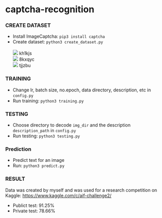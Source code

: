 # captcha-recognition
### CREATE DATASET ###
  - Install ImageCaptcha: ```pip3 install captcha ```
  - Create dataset: ```python3 create_dataset.py``` <br /><br />
  ![](data/train/c793781cce93bd838c24243d9d24d396.png) kh1kjs <br />
  ![](data/train/ce6a03f96b3aef267e7564dc425a9c78.png) 8kxqyc <br />
  ![](data/train/d5c9e15d07d31f74009dd0a349836137.png) tjjzbu
### TRAINING ### 
  - Change lr, batch size, no.epoch, data directory, description, etc in ```config.py``` 
  - Run training: ```python3 training.py```
### TESTING ### 
  - Choose directory to decode ```img_dir``` and the description ```description_path``` in ```config.py```
  - Run testing: ```python3 testing.py```
### Prediction ### 
  - Predict text for an image
  - Run: ```python3 predict.py```

### RESULT ####
  Data was created by myself and was used for a research competition on Kaggle:
  https://www.kaggle.com/c/aif-challenge2/
  - Publict test: 91.25%
  - Private test: 78.66%
